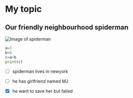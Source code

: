 # My topic
## Our friendly neighbourhood spiderman ##

![Image of spiderman](https://cdn.pixabay.com/photo/2023/06/27/04/05/spiderman-8091331_1280.jpg)


``` python
a=5
b=6
c=a+b
print(c)
```
- [ ] spiderman lives in newyork
- [ ] he has girlfriend named MJ
- [x] he want to save her but failed

